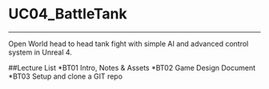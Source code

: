 # UC04_BattleTank
---
Open World head to head tank fight with simple AI and advanced control system in Unreal 4.

##Lecture List
*BT01 Intro, Notes & Assets
*BT02 Game Design Document
*BT03 Setup and clone a GIT repo
